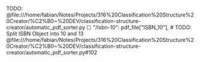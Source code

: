 
TODO:
  @file:///home/fabian/Notes/Projects/316%20Classification%20Structure%20Creator/%C2%B0~%20DEV/classification-structure-creator/automatic_pdf_sorter.py
    ☐ "/Isbn-10": pdf_file["ISBN_10"], # TODO: Split ISBN Object into 10 and 13 @file:///home/fabian/Notes/Projects/316%20Classification%20Structure%20Creator/%C2%B0~%20DEV/classification-structure-creator/automatic_pdf_sorter.py#102
